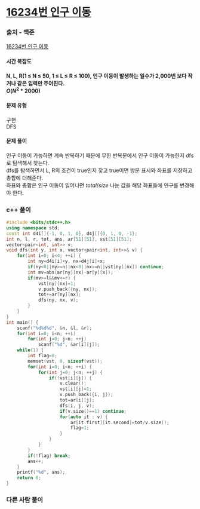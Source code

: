 # [16234번 인구 이동](https://www.acmicpc.net/problem/16234)

### 출처 - 백준
[16234번 인구 이동](https://www.acmicpc.net/problem/16234)

#### 시간 복잡도
**N, L, R(1 ≤ N ≤ 50, 1 ≤ L ≤ R ≤ 100), 인구 이동이 발생하는 일수가 2,000번 보다 작거나 같은 입력만 주어진다.**  
**$`O(N^2 * 2000)`$**

#### 문제 유형
구현  
DFS

#### 문제 풀이
인구 이동이 가능하면 계속 반복하기 때문에 무한 반복문에서 인구 이동이 가능한지 dfs로 탐색해서 찾는다.  
dfs를 탐색하면서 L, R의 조건이 true인지 찾고 true이면 방문 표시와 좌표를 저장하고 총합에 더해준다.  
좌표와 총합은 인구 이동이 일어나면 $`total / size`$ 나눈 값을 해당 좌표들에 인구를 변경해야 한다.

### c++ 풀이
```c++
#include <bits/stdc++.h>
using namespace std;
const int d4i[]{-1, 0, 1, 0}, d4j[]{0, 1, 0, -1};
int n, l, r, tot, ans, ar[51][51], vst[51][51];
vector<pair<int, int>> v;
void dfs(int y, int x, vector<pair<int, int>>& v) {
    for(int i=0; i<4; ++i) {
        int ny=d4i[i]+y, nx=d4j[i]+x;
        if(ny<0||ny>=n||nx<0||nx>=n||vst[ny][nx]) continue;
        int mv=abs(ar[ny][nx]-ar[y][x]);
        if(mv>=l&&mv<=r) {
            vst[ny][nx]=1;
            v.push_back({ny, nx});
            tot+=ar[ny][nx];
            dfs(ny, nx, v);
        }
    }
}
int main() {
    scanf("%d%d%d", &n, &l, &r);
    for(int i=0; i<n; ++i)
        for(int j=0; j<n; ++j)
            scanf("%d", &ar[i][j]);
    while(1) {
        int flag=0;
        memset(vst, 0, sizeof(vst));
        for(int i=0; i<n; ++i) {
            for(int j=0; j<n; ++j) {
                if(!vst[i][j]) {
                    v.clear();
                    vst[i][j]=1;
                    v.push_back({i, j});
                    tot=ar[i][j];
                    dfs(i, j, v);
                    if(v.size()==1) continue;
                    for(auto it : v) {
                        ar[it.first][it.second]=tot/v.size();
                        flag=1;
                    }
                }
            }
        }
        if(!flag) break;
        ans++;
    }
    printf("%d", ans);
    return 0;
}
```

### 다른 사람 풀이
```c++

```